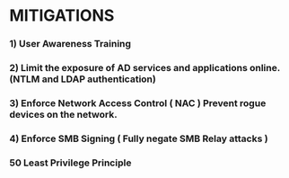 # MITIGATIONS

### 1) User Awareness Training

### 2) Limit the exposure of AD services and applications online. (NTLM and LDAP authentication)

### 3) Enforce Network Access Control  ( NAC ) Prevent rogue devices on the network.

### 4) Enforce SMB Signing ( Fully negate SMB Relay attacks )

### 50 Least Privilege Principle
